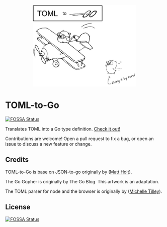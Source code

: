 <p align="center"><a href="https://xuri.me/toml-to-go" target="_blank" alt="TOML-to-Go"><img width="330" src="./resources/images/toml-to-go.png" alt="TOML-to-Go"></a></p>

# TOML-to-Go

[![FOSSA Status](https://app.fossa.io/api/projects/git%2Bgithub.com%2Fxuri%2Ftoml-to-go.svg?type=shield)](https://app.fossa.io/projects/git%2Bgithub.com%2Fxuri%2Ftoml-to-go?ref=badge_shield)

Translates TOML into a Go type definition. [Check it out!](https://xuri.me/toml-to-go/)

Contributions are welcome! Open a pull request to fix a bug, or open an issue to discuss a new feature or change.


## Credits

TOML-to-Go is base on JSON-to-go originally by ([Matt Holt](https://github.com/mholt/json-to-go)).

The Go Gopher is originally by The Go Blog. This artwork is an adaptation.

The TOML parser for node and the browser is originally by ([Michelle Tilley](https://github.com/BinaryMuse/toml-node)).

## License

[![FOSSA Status](https://app.fossa.io/api/projects/git%2Bgithub.com%2Fxuri%2Ftoml-to-go.svg?type=large)](https://app.fossa.io/projects/git%2Bgithub.com%2Fxuri%2Ftoml-to-go?ref=badge_large)
